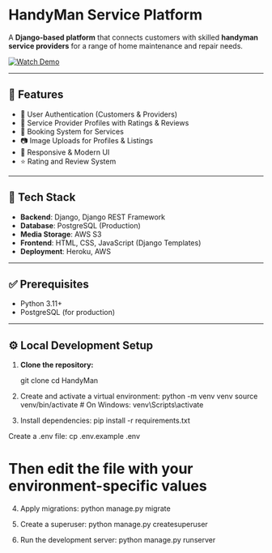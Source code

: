 # HandyMan Service Platform

A **Django-based platform** that connects customers with skilled **handyman service providers** for a range of home maintenance and repair needs.

[![Watch Demo](https://img.youtube.com/vi/N39ey6qDjQ8/0.jpg)](https://youtu.be/N39ey6qDjQ8)

---

## 🚀 Features

- 🔐 User Authentication (Customers & Providers)
- 👷 Service Provider Profiles with Ratings & Reviews
- 📅 Booking System for Services
- 📷 Image Uploads for Profiles & Listings
- 📱 Responsive & Modern UI
- ⭐ Rating and Review System

---

## 🧰 Tech Stack

- **Backend**: Django, Django REST Framework
- **Database**: PostgreSQL (Production)
- **Media Storage**: AWS S3
- **Frontend**: HTML, CSS, JavaScript (Django Templates)
- **Deployment**: Heroku, AWS

---

## ✅ Prerequisites

- Python 3.11+
- PostgreSQL (for production)


---

## ⚙️ Local Development Setup

1. **Clone the repository:**
  
   git clone <repository-url>
   cd HandyMan
2. Create and activate a virtual environment:
    python -m venv venv
    source venv/bin/activate  # On Windows: venv\Scripts\activate

3. Install dependencies:
  pip install -r requirements.txt

Create a .env file:
  cp .env.example .env


# Then edit the file with your environment-specific values
4. Apply migrations:
  python manage.py migrate

5. Create a superuser:
  python manage.py createsuperuser

6. Run the development server:
  python manage.py runserver
